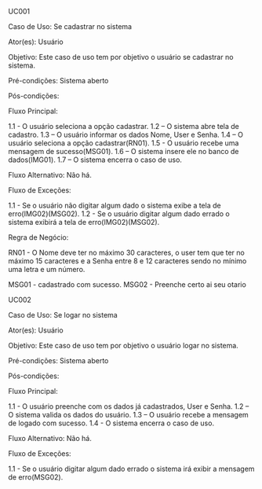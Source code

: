 UC001

Caso de Uso: Se cadastrar no sistema

Ator(es): Usuário

Objetivo: Este caso de uso tem por objetivo o usuário se cadastrar no sistema.

Pré-condições: Sistema aberto

Pós-condições:

Fluxo Principal:

1.1 - O usuário seleciona a opção cadastrar.
1.2 – O sistema abre tela de cadastro.
1.3 – O usuário informar os dados Nome, User e Senha.
1.4 – O usuário seleciona a opção cadastrar(RN01).
1.5 - O usuário recebe uma mensagem de sucesso(MSG01).
1.6 – O sistema insere ele no banco de dados(IMG01).
1.7 – O sistema encerra o caso de uso.

Fluxo Alternativo:
Não há.


Fluxo de Exceções:

1.1 - Se o usuário não digitar algum dado o sistema exibe a tela de erro(IMG02)(MSG02).
1.2 - Se o usuário digitar algum dado errado o sistema exibirá a tela de erro(IMG02)(MSG02).

Regra de Negócio:

RN01 - O Nome deve ter no máximo 30 caracteres, o user tem que ter no máximo 15 caracteres e a Senha entre 8 e 12 caracteres sendo no mínimo uma letra e um número.

MSG01 - cadastrado com sucesso.
MSG02 - Preenche certo ai seu otario


UC002

Caso de Uso: Se logar no sistema

Ator(es): Usuário

Objetivo: Este caso de uso tem por objetivo o usuário logar no sistema.

Pré-condições: Sistema aberto

Pós-condições:

Fluxo Principal:

1.1 - O usuário preenche com os dados já cadastrados, User e Senha.
1.2 – O sistema valida os dados do usuário.
1.3 – O usuário recebe a mensagem de logado com sucesso.
1.4 - O sistema encerra o caso de uso.

Fluxo Alternativo:
Não há.

Fluxo de Exceções:

1.1 - Se o usuário digitar algum dado errado o sistema irá exibir a mensagem de erro(MSG02).

